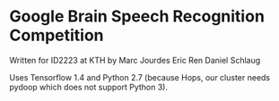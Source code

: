 # Google Brain Speech Recognition Competition

Written for ID2223 at KTH by
Marc Jourdes
Eric Ren
Daniel Schlaug

Uses Tensorflow 1.4 and Python 2.7 (because Hops, our cluster needs pydoop which does not support Python 3).